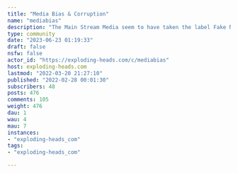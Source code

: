 ```yaml
---
title: "Media Bias & Corruption" 
name: "mediabias"
description: "The Main Stream Media seem to have taken the label Fake News as a compliment.In fact they have taken it to a whole new level."
type: community
date: "2023-06-23 01:19:33"
draft: false
nsfw: false
actor_id: "https://exploding-heads.com/c/mediabias"
host: exploding-heads.com
lastmod: "2022-03-20 21:27:10"
published: "2022-02-28 00:01:30"
subscribers: 48
posts: 476
comments: 105
weight: 476
dau: 1
wau: 4
mau: 7
instances:
- "exploding-heads_com"
tags: 
- "exploding-heads_com"

---
```

